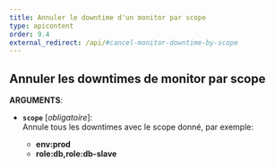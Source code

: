 ```yaml
---
title: Annuler le downtime d'un monitor par scope
type: apicontent
order: 9.4
external_redirect: /api/#cancel-monitor-downtime-by-scope
---
```


## Annuler les downtimes de monitor par scope

**ARGUMENTS**:

* **`scope`** [*obligatoire*]:  
    Annule tous les downtimes avec le scope donné, par exemple:

    *  **env:prod** 
    *  **role:db,role:db-slave**

